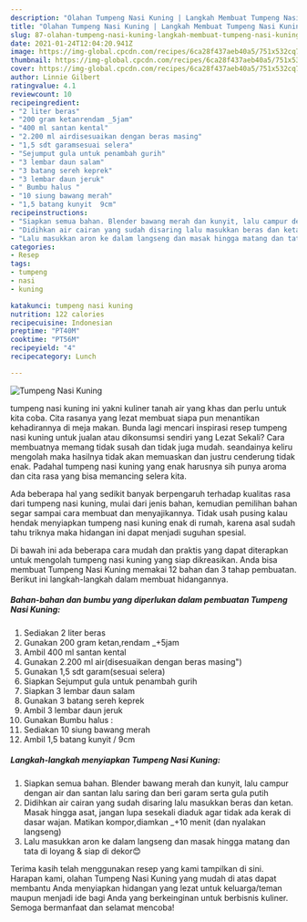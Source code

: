 ```yaml
---
description: "Olahan Tumpeng Nasi Kuning | Langkah Membuat Tumpeng Nasi Kuning Yang Enak dan Simpel"
title: "Olahan Tumpeng Nasi Kuning | Langkah Membuat Tumpeng Nasi Kuning Yang Enak dan Simpel"
slug: 87-olahan-tumpeng-nasi-kuning-langkah-membuat-tumpeng-nasi-kuning-yang-enak-dan-simpel
date: 2021-01-24T12:04:20.941Z
image: https://img-global.cpcdn.com/recipes/6ca28f437aeb40a5/751x532cq70/tumpeng-nasi-kuning-foto-resep-utama.jpg
thumbnail: https://img-global.cpcdn.com/recipes/6ca28f437aeb40a5/751x532cq70/tumpeng-nasi-kuning-foto-resep-utama.jpg
cover: https://img-global.cpcdn.com/recipes/6ca28f437aeb40a5/751x532cq70/tumpeng-nasi-kuning-foto-resep-utama.jpg
author: Linnie Gilbert
ratingvalue: 4.1
reviewcount: 10
recipeingredient:
- "2 liter beras"
- "200 gram ketanrendam _5jam"
- "400 ml santan kental"
- "2.200 ml airdisesuaikan dengan beras masing"
- "1,5 sdt garamsesuai selera"
- "Sejumput gula untuk penambah gurih"
- "3 lembar daun salam"
- "3 batang sereh keprek"
- "3 lembar daun jeruk"
- " Bumbu halus "
- "10 siung bawang merah"
- "1,5 batang kunyit  9cm"
recipeinstructions:
- "Siapkan semua bahan. Blender bawang merah dan kunyit, lalu campur dengan air dan santan lalu saring dan beri garam serta gula putih"
- "Didihkan air cairan yang sudah disaring lalu masukkan beras dan ketan. Masak hingga asat, jangan lupa sesekali diaduk agar tidak ada kerak di dasar wajan. Matikan kompor,diamkan _+10 menit (dan nyalakan langseng)"
- "Lalu masukkan aron ke dalam langseng dan masak hingga matang dan tata di loyang &amp; siap di dekor😊"
categories:
- Resep
tags:
- tumpeng
- nasi
- kuning

katakunci: tumpeng nasi kuning 
nutrition: 122 calories
recipecuisine: Indonesian
preptime: "PT40M"
cooktime: "PT56M"
recipeyield: "4"
recipecategory: Lunch

---
```



![Tumpeng Nasi Kuning](https://img-global.cpcdn.com/recipes/6ca28f437aeb40a5/751x532cq70/tumpeng-nasi-kuning-foto-resep-utama.jpg)


tumpeng nasi kuning ini yakni kuliner tanah air yang khas dan perlu untuk kita coba. Cita rasanya yang lezat membuat siapa pun menantikan kehadirannya di meja makan.
Bunda lagi mencari inspirasi resep tumpeng nasi kuning untuk jualan atau dikonsumsi sendiri yang Lezat Sekali? Cara membuatnya memang tidak susah dan tidak juga mudah. seandainya keliru mengolah maka hasilnya tidak akan memuaskan dan justru cenderung tidak enak. Padahal tumpeng nasi kuning yang enak harusnya sih punya aroma dan cita rasa yang bisa memancing selera kita.



Ada beberapa hal yang sedikit banyak berpengaruh terhadap kualitas rasa dari tumpeng nasi kuning, mulai dari jenis bahan, kemudian pemilihan bahan segar sampai cara membuat dan menyajikannya. Tidak usah pusing kalau hendak menyiapkan tumpeng nasi kuning enak di rumah, karena asal sudah tahu triknya maka hidangan ini dapat menjadi suguhan spesial.


Di bawah ini ada beberapa cara mudah dan praktis yang dapat diterapkan untuk mengolah tumpeng nasi kuning yang siap dikreasikan. Anda bisa membuat Tumpeng Nasi Kuning memakai 12 bahan dan 3 tahap pembuatan. Berikut ini langkah-langkah dalam membuat hidangannya.

<!--inarticleads1-->

##### Bahan-bahan dan bumbu yang diperlukan dalam pembuatan Tumpeng Nasi Kuning:

1. Sediakan 2 liter beras
1. Gunakan 200 gram ketan,rendam _+5jam
1. Ambil 400 ml santan kental
1. Gunakan 2.200 ml air(disesuaikan dengan beras masing&#34;)
1. Gunakan 1,5 sdt garam(sesuai selera)
1. Siapkan Sejumput gula untuk penambah gurih
1. Siapkan 3 lembar daun salam
1. Gunakan 3 batang sereh keprek
1. Ambil 3 lembar daun jeruk
1. Gunakan  Bumbu halus :
1. Sediakan 10 siung bawang merah
1. Ambil 1,5 batang kunyit / 9cm




<!--inarticleads2-->

##### Langkah-langkah menyiapkan Tumpeng Nasi Kuning:

1. Siapkan semua bahan. Blender bawang merah dan kunyit, lalu campur dengan air dan santan lalu saring dan beri garam serta gula putih
1. Didihkan air cairan yang sudah disaring lalu masukkan beras dan ketan. Masak hingga asat, jangan lupa sesekali diaduk agar tidak ada kerak di dasar wajan. Matikan kompor,diamkan _+10 menit (dan nyalakan langseng)
1. Lalu masukkan aron ke dalam langseng dan masak hingga matang dan tata di loyang &amp; siap di dekor😊




Terima kasih telah menggunakan resep yang kami tampilkan di sini. Harapan kami, olahan Tumpeng Nasi Kuning yang mudah di atas dapat membantu Anda menyiapkan hidangan yang lezat untuk keluarga/teman maupun menjadi ide bagi Anda yang berkeinginan untuk berbisnis kuliner. Semoga bermanfaat dan selamat mencoba!
